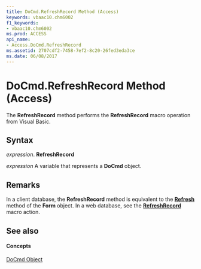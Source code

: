 ```yaml
---
title: DoCmd.RefreshRecord Method (Access)
keywords: vbaac10.chm6002
f1_keywords:
- vbaac10.chm6002
ms.prod: ACCESS
api_name:
- Access.DoCmd.RefreshRecord
ms.assetid: 2707cdf2-7458-7ef2-8c20-26fed3eda3ce
ms.date: 06/08/2017
---
```



# DoCmd.RefreshRecord Method (Access)

The  **RefreshRecord** method performs the **RefreshRecord** macro operation from Visual Basic.


## Syntax

 _expression_. **RefreshRecord**

 _expression_ A variable that represents a **DoCmd** object.


## Remarks

In a client database, the  **RefreshRecord** method is equivalent to the **[Refresh](form-refresh-method-access.md)** method of the **Form** object. In a web database, see the **[RefreshRecord](http://msdn.microsoft.com/library/68c90d7d-f59c-9e83-bc30-8f37cf5a3696%28Office.15%29.aspx)** macro action.


## See also


#### Concepts


[DoCmd Object](docmd-object-access.md)

